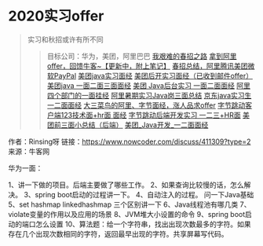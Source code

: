 # 2020实习offer
> 实习和秋招或许有所不同
>> 目标公司：华为，美团，阿里巴巴
[我艰难的春招之路](https://www.nowcoder.com/discuss/396949?type=2)
[拿到阿里offer，回馈牛客~【更新中，附上笔记】](https://www.nowcoder.com/discuss/401895?type=2)
[春招总结，阿里腾讯美团微软PayPal](https://www.nowcoder.com/discuss/396702?type=2)
[美团java实习面经](https://www.nowcoder.com/discuss/374445?type=2)
[美团后开实习面经（已收到邮件offer）](https://www.nowcoder.com/discuss/399276?type=2)
[美团java 一面二面三面面经](https://www.nowcoder.com/discuss/398341?type=2)
[美团 Java后台实习 一面二面面经](https://www.nowcoder.com/discuss/398262?type=2)
[阿里四个部门的一面挂经](https://www.nowcoder.com/discuss/381726?type=2)
[阿里暑期实习Java岗三面总结](https://www.nowcoder.com/discuss/399291?type=2)
[京东java实习生一二面面经](https://www.nowcoder.com/discuss/380495?type=2)
[大三菜鸟的阿里、字节面经，涨人品求offer](https://www.nowcoder.com/discuss/385269?type=2)
[字节跳动客户端123技术面+hr面 面经](https://www.nowcoder.com/discuss/385255?type=2)
[字节跳动后端开发实习 一二三+HR面](https://www.nowcoder.com/discuss/396966?type=2)
[美团前三面小总结（后端）](https://www.nowcoder.com/discuss/385204?type=2)
[美团_Java开发_一二面面经](https://www.nowcoder.com/discuss/401264?type=2)


作者：Rinsing呀
链接：https://www.nowcoder.com/discuss/411309?type=2
来源：牛客网

华为一面：

1、讲一下做的项目。后端主要做了哪些工作。
2、如果查询比较慢的话，怎么解决。
3、spring boot启动的过程讲一下。
4、自动注入的过程。
问一下Java基础
5、set  hashmap  linkedhashmap 三个区别讲一下
6、Java线程池有哪几类
7、violate变量的作用以及应用的场景
8、JVM堆大小设置的命令
9、spring boot启动的端口怎么设置
10、算法题：给一个字符串，找出出现次数最多的字符。如果存在几个出现次数相同的字符，返回最早出现的字符。共享屏幕写代码。
